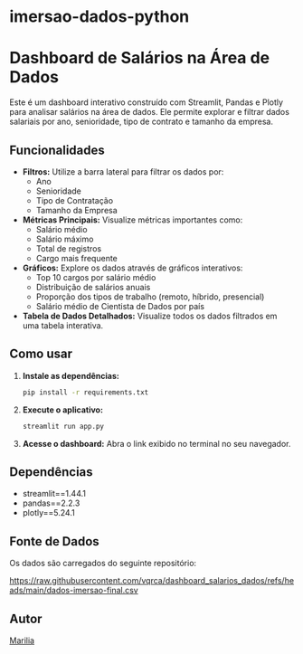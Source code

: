 # imersao-dados-python

# Dashboard de Salários na Área de Dados

Este é um dashboard interativo construído com Streamlit, Pandas e Plotly para analisar salários na área de dados. Ele permite explorar e filtrar dados salariais por ano, senioridade, tipo de contrato e tamanho da empresa.

## Funcionalidades

-   **Filtros:** Utilize a barra lateral para filtrar os dados por:
    -   Ano
    -   Senioridade
    -   Tipo de Contratação
    -   Tamanho da Empresa
-   **Métricas Principais:** Visualize métricas importantes como:
    -   Salário médio
    -   Salário máximo
    -   Total de registros
    -   Cargo mais frequente
-   **Gráficos:** Explore os dados através de gráficos interativos:
    -   Top 10 cargos por salário médio
    -   Distribuição de salários anuais
    -   Proporção dos tipos de trabalho (remoto, híbrido, presencial)
    -   Salário médio de Cientista de Dados por país
-   **Tabela de Dados Detalhados:** Visualize todos os dados filtrados em uma tabela interativa.

## Como usar

1.  **Instale as dependências:**

    ```bash
    pip install -r requirements.txt
    ```
2.  **Execute o aplicativo:**

    ```bash
    streamlit run app.py
    ```
3.  **Acesse o dashboard:**
    Abra o link exibido no terminal no seu navegador.

## Dependências

-   streamlit==1.44.1
-   pandas==2.2.3
-   plotly==5.24.1

## Fonte de Dados

Os dados são carregados do seguinte repositório:

https://raw.githubusercontent.com/vqrca/dashboard_salarios_dados/refs/heads/main/dados-imersao-final.csv

## Autor
[Marilia](https://github.com/seu-usuario)

